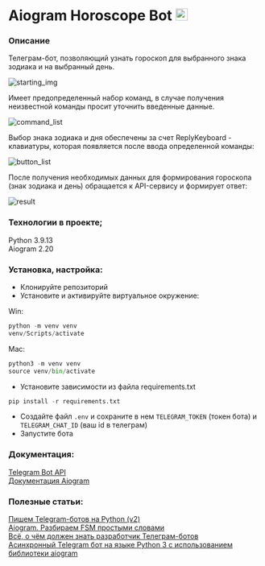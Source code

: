 # Aiogram Horoscope Bot <img src="https://img.icons8.com/color/344/crystal-ball.png" height="24"/>


### Описание
Телеграм-бот, позволяющий узнать гороскоп для выбранного знака зодиака и на выбранный день.

![starting_img](https://user-images.githubusercontent.com/101391679/174481937-3ab10367-e3dd-4071-b3fe-de7395e6acd2.png)

Имеет предопределенный набор команд, в случае получения неизвестной команды просит уточнить введенные данные.

![command_list](https://user-images.githubusercontent.com/101391679/174482007-f44ef77a-fa77-4264-9448-cceaf394dbf3.png)


Выбор знака зодиака и дня обеспечены за счет ReplyKeyboard - клавиатуры, которая появляется после ввода определенной
команды:

![button_list](https://user-images.githubusercontent.com/101391679/174482349-97ce1dba-6b5b-4658-a129-c4468b15e172.png)

После получения необходимых данных для формирования гороскопа (знак зодиака и день) обращается к API-сервису и формирует ответ:

![result](https://user-images.githubusercontent.com/101391679/174482176-a29ce9a1-fa7a-4106-9ea5-653a48915e37.png)

### Технологии в проекте;  
Python 3.9.13  
Aiogram 2.20  

### Установка, настройка:  
* Клонируйте репозиторий
* Установите и активируйте виртуальное окружение:

Win:
```python
python -m venv venv
venv/Scripts/activate
```
Mac:
```python
python3 -m venv venv
source venv/bin/activate
```
* Установите зависимости из файла requirements.txt
```python
pip install -r requirements.txt
```
* Создайте файл `.env` и сохраните в нем `TELEGRAM_TOKEN` (токен бота) и `TELEGRAM_CHAT_ID` (ваш id в телеграм)
* Запустите бота

### Документация:  
[Telegram Bot API](https://core.telegram.org/bots/api)   
[Документация Aiogram](https://docs.aiogram.dev/en/latest/index.html)   

### Полезные статьи:  
[Пишем Telegram-ботов на Python (v2)](https://mastergroosha.github.io/telegram-tutorial-2/)  
[Aiogram. Разбираем FSM простыми словами](https://lolz.guru/threads/3769612/)  
[Всё, о чём должен знать разработчик Телеграм-ботов](https://habr.com/ru/post/543676/)  
[Асинхронный Telegram бот на языке Python 3 с использованием библиотеки aiogram](https://surik00.gitbooks.io/aiogram-lessons/content/)  

